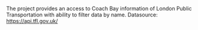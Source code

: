 The project provides an access to Coach Bay information of London Public Transportation with ability to filter data by name. 
Datasource: https://api.tfl.gov.uk/